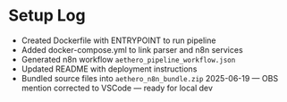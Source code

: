 # Setup Log

- Created Dockerfile with ENTRYPOINT to run pipeline
- Added docker-compose.yml to link parser and n8n services
- Generated n8n workflow `aethero_pipeline_workflow.json`
- Updated README with deployment instructions
- Bundled source files into `aethero_n8n_bundle.zip`
2025-06-19 — OBS mention corrected to VSCode — ready for local dev
